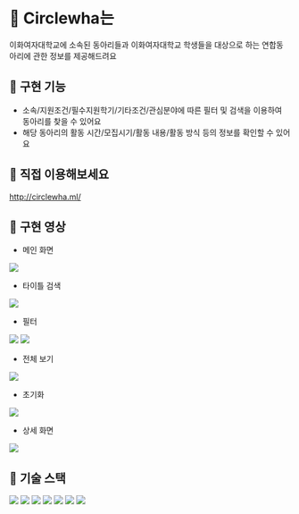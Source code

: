 # :school: Circlewha는
이화여자대학교에 소속된 동아리들과 이화여자대학교 학생들을 대상으로 하는 연합동아리에 관한 정보를 제공해드려요

## :school: 구현 기능
+ 소속/지원조건/필수지원학기/기타조건/관심분야에 따른 필터 및 검색을 이용하여 동아리를 찾을 수 있어요
+ 해당 동아리의 활동 시간/모집시기/활동 내용/활동 방식 등의 정보를 확인할 수 있어요

## :school: 직접 이용해보세요
http://circlewha.ml/

## :school: 구현 영상
+ 메인 화면 
<img src="https://user-images.githubusercontent.com/85687229/156637154-f6a920b9-2936-4f29-8b1f-df7e074ed27b.gif">

+ 타이틀 검색 
<img src="https://user-images.githubusercontent.com/85687229/156637199-c4b5d854-ea01-4a80-84a7-0ae9877650ca.gif">

+ 필터
<img src="https://user-images.githubusercontent.com/85687229/156637180-089caa14-7c17-47bd-815e-9c7a0216ecfb.gif">
<img src="https://user-images.githubusercontent.com/85687229/156637226-892ee87c-58de-4ca2-9827-9948682d691e.gif">

+ 전체 보기
<img src="https://user-images.githubusercontent.com/85687229/156637217-10cf4b17-526f-4026-89e1-aaae1dafd045.gif">

+ 초기화
<img src="https://user-images.githubusercontent.com/85687229/156637219-e9d256d2-b6ec-4308-9f80-6cfca561b8e9.gif">

+ 상세 화면
<img src="https://user-images.githubusercontent.com/85687229/156637224-f450b052-0213-4d1f-b491-cc9ef728b33c.gif">

## :school: 기술 스택
<img src="https://img.shields.io/badge/JavaScript-F7DF1E?style=for-the-badge&logo=JavaScript&logoColor=white"/> <img src="https://img.shields.io/badge/Next.js-000000?style=for-the-badge&logo=Next.js&logoColor=white"/> <img src="https://img.shields.io/badge/Node.js-339933?style=for-the-badge&logo=Node.js&logoColor=white"/> <img src="https://img.shields.io/badge/Express-000000?style=for-the-badge&logo=Express&logoColor=white">
 <img src="https://img.shields.io/badge/MySQL-4479A1?style=for-the-badge&logo=MySQL&logoColor=white"> <img src="https://img.shields.io/badge/Nodemon-76D04B?style=for-the-badge&logo=Nodemon&logoColor=white"> <img src="https://img.shields.io/badge/Amazon AWS-232F3E?style=for-the-badge&logo=Amazon AWS&logoColor=white"> 
